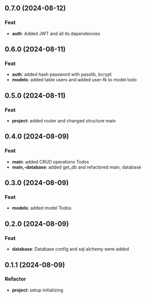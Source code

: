 ## 0.7.0 (2024-08-12)

### Feat

- **auth**: Added JWT and all its dependencies

## 0.6.0 (2024-08-11)

### Feat

- **auth**: added hash password with passlib, bcrypt
- **models**: added table users and added user-fk to model todo

## 0.5.0 (2024-08-11)

### Feat

- **project**: added router and changed structure main

## 0.4.0 (2024-08-09)

### Feat

- **main**: added CRUD operations Todos
- **main,-database**: added get_db and refactored main, database

## 0.3.0 (2024-08-09)

### Feat

- **models**: added model Todos

## 0.2.0 (2024-08-09)

### Feat

- **database**: Database config and sql alchemy were added

## 0.1.1 (2024-08-09)

### Refactor

- **project**: setup initializing
